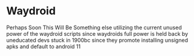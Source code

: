 # Waydroid

Perhaps Soon This Will Be Something else utilizing the current unused power of the waydroid scripts
since waydroids full power is held back by uneducated devs stuck in 1900bc since they promote installing unsigned apks and default to android 11
